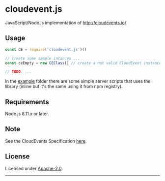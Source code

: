 # cloudevent.js

JavaScript/Node.js implementation of http://cloudevents.io/


## Usage

```js
const CE = require('cloudevent.js')()

// create some sample intances ...
const ceEmpty = new CEClass() // create a not valid CloudEvent instance (for the validator)

// TODO: ...
```

In the [example](./example/) folder there are some simple server scripts that uses the library  (inline but it's the same using it from npm registry).


## Requirements

Node.js 8.11.x or later.


## Note

See the CloudEvents Specification [here](https://github.com/cloudevents/spec).


## License

Licensed under [Apache-2.0](./LICENSE).

----
